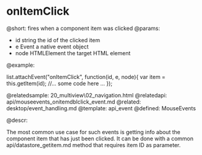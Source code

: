 onItemClick
=============


@short:
	fires when a component item was clicked
@params:
- id		string		the id of the clicked item
- e		Event		a native event object
- node		HTMLElement		the target HTML element

@example: 
	
list.attachEvent("onItemClick", function(id, e, node){
    var item = this.getItem(id);
    //... some code here ... 
});

@relatedsample:
	20_multiview\02_navigation.html
@relatedapi:
	api/mouseevents_onitemdblclick_event.md
@related:
	desktop/event_handling.md
@template:	api_event
@defined:	MouseEvents
	
@descr:


The most common use case for such events is getting info about the component item 
that has just been clicked. It can be done with a common api/datastore_getitem.md method that 
requires item ID as parameter. 